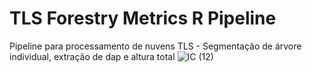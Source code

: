 # TLS Forestry Metrics R Pipeline
Pipeline para processamento de nuvens TLS - Segmentação de árvore individual, extração de dap e altura total
![IC (12)](https://github.com/user-attachments/assets/f0e4f9b3-204f-491d-9ea0-877624a34135)

